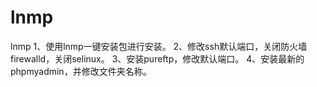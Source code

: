 # lnmp
lnmp
1、使用lnmp一键安装包进行安装。
2、修改ssh默认端口，关闭防火墙firewalld，关闭selinux。
3、安装pureftp，修改默认端口。
4、安装最新的phpmyadmin，并修改文件夹名称。
